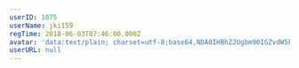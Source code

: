 ```yaml
---
userID: 1075
userName: jki159
regTime: 2018-06-03T07:46:00.000Z
avatar: 'data:text/plain; charset=utf-8;base64,NDA0IHBhZ2Ugbm90IGZvdW5kCg=='
userURL: null
---
```



